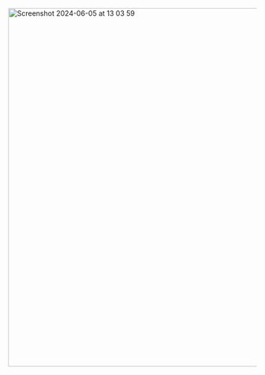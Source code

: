 
<img width="728" alt="Screenshot 2024-06-05 at 13 03 59" src="https://github.com/Evgenii-Dolgopolov/ai-movie-recommendation-app/assets/52101591/d80b46dd-87e1-45f3-8135-804c44bee1ca">
